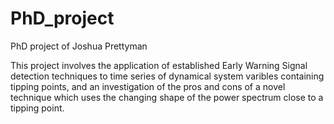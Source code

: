 # PhD_project
PhD project of Joshua Prettyman

This project involves the application of established Early Warning Signal detection techniques
to time series of dynamical system varibles containing tipping points, and an investigation of 
the pros and cons of a novel technique which uses the changing shape of the power spectrum close 
to a tipping point. 

